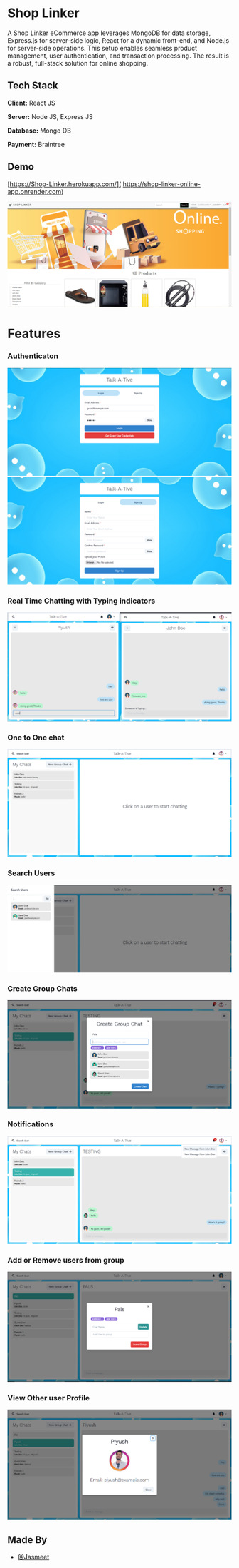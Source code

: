 
# Shop Linker

A Shop Linker eCommerce app leverages MongoDB for data storage, Express.js for server-side logic, React for a dynamic front-end, and Node.js for server-side operations. This setup enables seamless product management, user authentication, and transaction processing. The result is a robust, full-stack solution for online shopping.
## Tech Stack

**Client:** React JS

**Server:** Node JS, Express JS

**Database:** Mongo DB

**Payment:** Braintree
  
## Demo

[https://Shop-Linker.herokuapp.com/]( https://shop-linker-online-app.onrender.com)

![](https://github.com/jasmeetsingh23/Shop-Linker---Online-App/blob/main/screeshorts/Screenshot%20(55).png)

# Features

### Authenticaton
![](https://github.com/jasmeetsingh23/MERN-CHAT-APP/blob/main/screenshots/login.PNG)
![](https://github.com/jasmeetsingh23/MERN-CHAT-APP/blob/main/screenshots/signup.PNG)
### Real Time Chatting with Typing indicators
![](https://github.com/jasmeetsingh23/MERN-CHAT-APP/blob/main/screenshots/real-time.PNG)
### One to One chat
![](https://github.com/jasmeetsingh23/MERN-CHAT-APP/blob/main/screenshots/mainscreen.PNG)
### Search Users
![](https://github.com/jasmeetsingh23/MERN-CHAT-APP/blob/main/screenshots/search.PNG)
### Create Group Chats
![](https://github.com/jasmeetsingh23/MERN-CHAT-APP/blob/main/screenshots/new%20grp.PNG)
### Notifications 
![](https://github.com/jasmeetsingh23/MERN-CHAT-APP/blob/main/screenshots/group%20%2B%20notif.PNG)
### Add or Remove users from group
![](https://github.com/jasmeetsingh23/MERN-CHAT-APP/blob/main/screenshots/add%20rem.PNG)
### View Other user Profile
![](https://github.com/jasmeetsingh23/MERN-CHAT-APP/blob/main/screenshots/profile.PNG)
## Made By

- [@Jasmeet](https://github.com/jasmeetsingh23)

  

